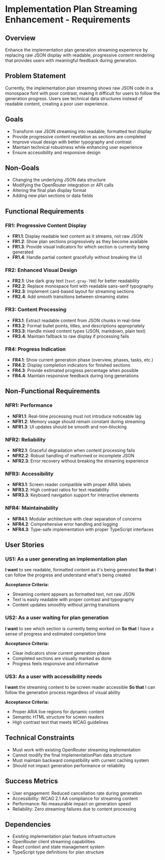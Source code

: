# Implementation Plan Streaming Enhancement - Requirements

## Overview
Enhance the implementation plan generation streaming experience by replacing raw JSON display with readable, progressive content rendering that provides users with meaningful feedback during generation.

## Problem Statement
Currently, the implementation plan streaming shows raw JSON code in a monospace font with poor contrast, making it difficult for users to follow the generation progress. Users see technical data structures instead of readable content, creating a poor user experience.

## Goals
- Transform raw JSON streaming into readable, formatted text display
- Provide progressive content revelation as sections are completed
- Improve visual design with better typography and contrast
- Maintain technical robustness while enhancing user experience
- Ensure accessibility and responsive design

## Non-Goals
- Changing the underlying JSON data structure
- Modifying the OpenRouter integration or API calls
- Altering the final plan display format
- Adding new plan sections or data fields

## Functional Requirements

### FR1: Progressive Content Display
- **FR1.1**: Display readable text content as it streams, not raw JSON
- **FR1.2**: Show plan sections progressively as they become available
- **FR1.3**: Provide visual indicators for which section is currently being generated
- **FR1.4**: Handle partial content gracefully without breaking the UI

### FR2: Enhanced Visual Design
- **FR2.1**: Use dark gray text (`text-gray-700`) for better readability
- **FR2.2**: Replace monospace font with readable sans-serif typography
- **FR2.3**: Implement card-based layout for streaming sections
- **FR2.4**: Add smooth transitions between streaming states

### FR3: Content Processing
- **FR3.1**: Extract readable content from JSON chunks in real-time
- **FR3.2**: Format bullet points, titles, and descriptions appropriately
- **FR3.3**: Handle mixed content types (JSON, markdown, plain text)
- **FR3.4**: Maintain fallback to raw display if processing fails

### FR4: Progress Indication
- **FR4.1**: Show current generation phase (overview, phases, tasks, etc.)
- **FR4.2**: Display completion indicators for finished sections
- **FR4.3**: Provide estimated progress percentage when possible
- **FR4.4**: Maintain responsive feedback during long generations

## Non-Functional Requirements

### NFR1: Performance
- **NFR1.1**: Real-time processing must not introduce noticeable lag
- **NFR1.2**: Memory usage should remain constant during streaming
- **NFR1.3**: UI updates should be smooth and non-blocking

### NFR2: Reliability
- **NFR2.1**: Graceful degradation when content processing fails
- **NFR2.2**: Robust handling of malformed or incomplete JSON
- **NFR2.3**: Error recovery without breaking the streaming experience

### NFR3: Accessibility
- **NFR3.1**: Screen reader compatible with proper ARIA labels
- **NFR3.2**: High contrast ratios for text readability
- **NFR3.3**: Keyboard navigation support for interactive elements

### NFR4: Maintainability
- **NFR4.1**: Modular architecture with clear separation of concerns
- **NFR4.2**: Comprehensive error handling and logging
- **NFR4.3**: Type-safe implementation with proper TypeScript interfaces

## User Stories

### US1: As a user generating an implementation plan
**I want** to see readable, formatted content as it's being generated
**So that** I can follow the progress and understand what's being created

**Acceptance Criteria:**
- Streaming content appears as formatted text, not raw JSON
- Text is easily readable with proper contrast and typography
- Content updates smoothly without jarring transitions

### US2: As a user waiting for plan generation
**I want** to see which section is currently being worked on
**So that** I have a sense of progress and estimated completion time

**Acceptance Criteria:**
- Clear indicators show current generation phase
- Completed sections are visually marked as done
- Progress feels responsive and informative

### US3: As a user with accessibility needs
**I want** the streaming content to be screen reader accessible
**So that** I can follow the generation process regardless of visual ability

**Acceptance Criteria:**
- Proper ARIA live regions for dynamic content
- Semantic HTML structure for screen readers
- High contrast text that meets WCAG guidelines

## Technical Constraints
- Must work with existing OpenRouter streaming implementation
- Cannot modify the final ImplementationPlan data structure
- Must maintain backward compatibility with current caching system
- Should not impact generation performance or reliability

## Success Metrics
- User engagement: Reduced cancellation rate during generation
- Accessibility: WCAG 2.1 AA compliance for streaming content
- Performance: No measurable impact on generation speed
- Reliability: Zero streaming failures due to content processing

## Dependencies
- Existing implementation plan feature infrastructure
- OpenRouter client streaming capabilities
- React context and state management system
- TypeScript type definitions for plan structure